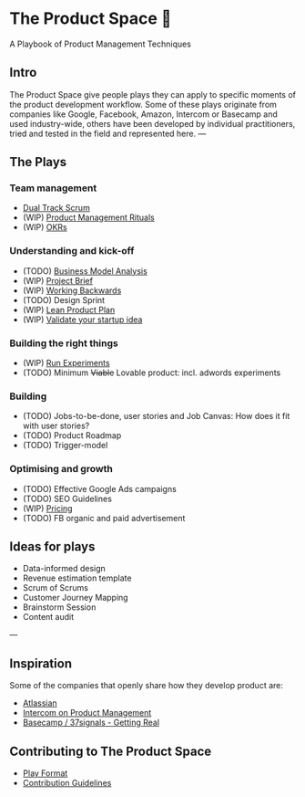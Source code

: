 # The Product Space 🚀
A Playbook of Product Management Techniques

## Intro
The Product Space give people plays they can apply to specific moments of the product development workflow. Some of these plays originate from companies like Google, Facebook, Amazon, Intercom or Basecamp and used industry-wide, others have been developed by individual practitioners, tried and tested in the field and represented here.
—

## The Plays
### Team management
* [Dual Track Scrum](/plays/dual-track-scrum.md)
* (WIP) [Product Management Rituals](/plays/product-management-rituals.md)
* (WIP) [OKRs](/plays/okr.md)

### Understanding and kick-off
* (TODO) [Business Model Analysis](/plays/business-model-analysis.md)
* (WIP) [Project Brief](/plays/project-brief.md)
* (WIP) [Working Backwards](/plays/working-backwards.md)
* (TODO) Design Sprint
* (WIP) [Lean Product Plan](/plays/lean-product-plan.md)
* (WIP) [Validate your startup idea](/plays/validate-startup-idea.md)

### Building the right things
* (WIP) [Run Experiments](/plays/run-experiments.md)
* (TODO) Minimum ~~Viable~~ Lovable product: incl. adwords experiments

### Building
* (TODO) Jobs-to-be-done, user stories and Job Canvas: How does it fit with user stories?
* (TODO) Product Roadmap
* (TODO) Trigger-model

### Optimising and growth
* (TODO) Effective Google Ads campaigns
* (TODO) SEO Guidelines
* (WIP) [Pricing](/plays/pricing.md)
* (TODO) FB organic and paid advertisement

## Ideas for plays
* Data-informed design
* Revenue estimation template
* Scrum of Scrums
* Customer Journey Mapping
* Brainstorm Session
* Content audit

—
## Inspiration
Some of the companies that openly share how they develop product are:
* [Atlassian](https://www.atlassian.com/team-playbook/plays)
* [Intercom on Product Management](https://www.intercom.com/books/product-management)
* [Basecamp / 37signals - Getting Real](https://basecamp.com/about/books/Getting%20Real.pdf)


## Contributing to The Product Space
* [Play Format](/template.md)
* [Contribution Guidelines](/CONTRIBUTING.md)
